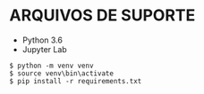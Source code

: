 # ARQUIVOS DE SUPORTE 

- Python 3.6
- Jupyter Lab

```shell
$ python -m venv venv
$ source venv\bin\activate
$ pip install -r requirements.txt
```

